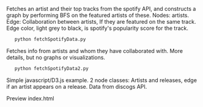 
Fetches an artist and their top tracks from the spotify API, and constructs a graph by performing BFS on the featured artists of these.
Nodes: artists. Edge: Collaboration between artists, If they are featured on the same track. Edge color, light grey to black, is spotify's popularity score for the track. 

```sh
   python fetchSpotifyData.py
```


Fetches info from artists and whom they have collaborated with. More details, but no graphs or visualizations. 

```sh
   python fetchSpotifyData2.py
```

Simple javascript/D3.js example. 2 node classes: Artists and releases, edge if an artist appears on a release. Data from discogs API. 

Preview index.html
